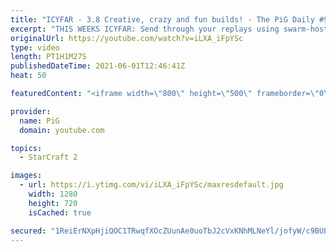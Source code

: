```yaml
---
title: "ICYFAR - 3.8 Creative, crazy and fun builds! - The PiG Daily #91"
excerpt: "THIS WEEKS ICYFAR: Send through your replays using swarm-hosts, tempest (plz ones using that stun!) and the new tanks or cyclones. The more back and forth or creative the better! Send submissions to eonblu95@gmail.com as attachment AND only ICYFAR as title! Lastest submission until the second daily of"
originalUrl: https://youtube.com/watch?v=iLXA_iFpYSc
type: video
length: PT1H1M27S
publishedDateTime: 2021-06-01T12:46:41Z
heat: 50

featuredContent: "<iframe width=\"800\" height=\"500\" frameborder=\"0\" src=\"https://www.youtube.com/embed/iLXA_iFpYSc\" allow=\"accelerometer; autoplay; encrypted-media; gyroscope; picture-in-picture\" allowfullscreen></iframe>"

provider:
  name: PiG
  domain: youtube.com

topics:
  - StarCraft 2

images:
  - url: https://i.ytimg.com/vi/iLXA_iFpYSc/maxresdefault.jpg
    width: 1280
    height: 720
    isCached: true

secured: "1ReiErNXpHjiQOC1TRwqfXOcZUunAe0uoTbJ2cVxKNhMLNeYl/jofyW/c9BULzN62NOlHVBTFKWEibShNoFSeNeggabNPUEMYxTY0cbHcKrBdJMOQP9k3rqFyxA34ToI05IS6Y8AaduuYhdjaauA31APHwzoBpXiRM4WKRrUubXpWXyNdZMlxK0xfSVLzMzGtO2DwBF+DYzcF7jnEiEW6/5HMb4tscqlqIvIsmZoy2DW/SsFUmeyJhMEkFc7dQY6ruIq0JlP7cm6+bSgK7B03/cXqBI3jJqlvQ3SNxXuwgbw/KclfUqmnxVAtEazqQ56mQPhXXSoUOtcC9ufSljNqvaQmmOJF4wIrTeoxWsJkZpaMZs2O5KS74KDWd+JxFX7nxdXJ+cStsLiX7e2XYGBIqOKdZSvomOkxWF/gUwWylA=;3XY3SEHB7hOmSKqXthDmrg=="
---
```


